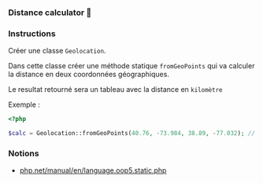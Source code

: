 ### Distance calculator 🚀

### Instructions

Créer une classe `Geolocation`.

Dans cette classe créer une méthode statique `fromGeoPoints` qui va calculer la distance en deux coordonnées géographiques.

Le resultat retourné sera un tableau avec la distance en `kilomètre`

Exemple : 
```php
<?php

$calc = Geolocation::fromGeoPoints(40.76, -73.984, 38.89, -77.032); // 333.09
```

### Notions 

- [php.net/manual/en/language.oop5.static.php](https://www.php.net/manual/en/language.oop5.static.php)